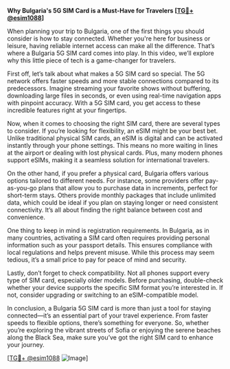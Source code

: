 **Why Bulgaria's 5G SIM Card is a Must-Have for Travelers [[TG💪+ @esim1088](https://t.me/s/esim1088)]**

When planning your trip to Bulgaria, one of the first things you should consider is how to stay connected. Whether you're here for business or leisure, having reliable internet access can make all the difference. That’s where a Bulgaria 5G SIM card comes into play. In this video, we’ll explore why this little piece of tech is a game-changer for travelers.

First off, let’s talk about what makes a 5G SIM card so special. The 5G network offers faster speeds and more stable connections compared to its predecessors. Imagine streaming your favorite shows without buffering, downloading large files in seconds, or even using real-time navigation apps with pinpoint accuracy. With a 5G SIM card, you get access to these incredible features right at your fingertips. 

Now, when it comes to choosing the right SIM card, there are several types to consider. If you’re looking for flexibility, an eSIM might be your best bet. Unlike traditional physical SIM cards, an eSIM is digital and can be activated instantly through your phone settings. This means no more waiting in lines at the airport or dealing with lost physical cards. Plus, many modern phones support eSIMs, making it a seamless solution for international travelers.

On the other hand, if you prefer a physical card, Bulgaria offers various options tailored to different needs. For instance, some providers offer pay-as-you-go plans that allow you to purchase data in increments, perfect for short-term stays. Others provide monthly packages that include unlimited data, which could be ideal if you plan on staying longer or need consistent connectivity. It’s all about finding the right balance between cost and convenience.

One thing to keep in mind is registration requirements. In Bulgaria, as in many countries, activating a SIM card often requires providing personal information such as your passport details. This ensures compliance with local regulations and helps prevent misuse. While this process may seem tedious, it’s a small price to pay for peace of mind and security.

Lastly, don’t forget to check compatibility. Not all phones support every type of SIM card, especially older models. Before purchasing, double-check whether your device supports the specific SIM format you’re interested in. If not, consider upgrading or switching to an eSIM-compatible model.

In conclusion, a Bulgaria 5G SIM card is more than just a tool for staying connected—it’s an essential part of your travel experience. From faster speeds to flexible options, there’s something for everyone. So, whether you’re exploring the vibrant streets of Sofia or enjoying the serene beaches along the Black Sea, make sure you’ve got the right SIM card to enhance your journey. 

[[TG💪+ @esim1088](https://t.me/s/esim1088) ![Image](https://i.postimg.cc/Y0z9fWf4/image.png)]